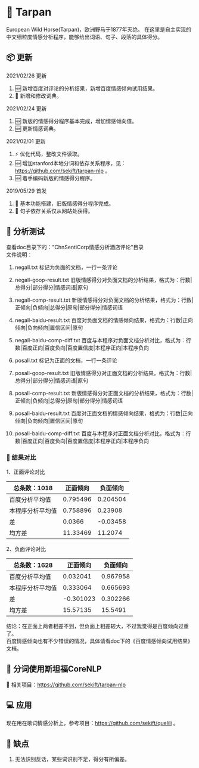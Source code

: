# 🎨 Tarpan
European Wild Horse(Tarpan)，欧洲野马于1877年灭绝。 在这里是自主实现的中文细粒度情感分析程序，能够给出词语、句子、段落的具体得分。<br />
  
## 📦 更新
2021/02/26 更新
   1. 🆕 新增百度对评论的分析结果，新增百度情感倾向试用结果。
   2. :wrench: 新增和修改词典。

2021/02/24 更新
   1. 🆕 新版的情感得分程序基本完成，增加情感倾向值。
   2. 🆕 更新情感词典。
   
2021/02/01 更新
   1. ⚡ 优化代码，整改文件读取。
   2. 🆕 增加stanford本地分词和依存关系程序，见：https://github.com/sekift/tarpan-nlp 。
   3. 🆕 着手编码新版的情感得分程序。

2019/05/29 首发
   1. :tada: 基本功能搭建，旧版情感得分程序完成。
   2. :tada: 句子依存关系仅从网站处获得。

## 🤖 分析测试
查看doc目录下的："ChnSentiCorp情感分析酒店评论"目录<br/>
文件说明：<br/>
1. negall.txt 标记为负面的文档，一行一条评论
2. negall-goop-result.txt 旧版情感得分对负面文档的分析结果，格式为：行数|总得分|部分得分|情感词语|原句
3. negall-comp-result.txt 新版情感得分对负面文档的分析结果，格式为：行数|正倾向|负倾向|总得分|原句|部分得分|情感词语
4. negall-baidu-result.txt 百度对负面文档的情感倾向结果，格式为：行数|正向倾向|负向倾向|置信区间|原句
5. negall-baidu-comp-diff.txt 百度与本程序对负面文档分析对比，格式为：行数|百度正向|百度负向|百度置信度|本程序正向|本程序负向

6. posall.txt 标记为正面的文档，一行一条评论
7. posall-goop-result.txt 旧版情感得分对正面文档的分析结果，格式为：行数|总得分|部分得分|情感词语|原句
8. posall-comp-result.txt 新版情感得分对正面文档的分析结果，格式为：行数|正倾向|负倾向|总得分|原句|部分得分|情感词语
9. posall-baidu-result.txt 百度对正面文档的情感倾向结果，格式为：行数|正向倾向|负向倾向|置信区间|原句
10. posall-baidu-comp-diff.txt 百度与本程序对正面文档分析对比，格式为：行数|百度正向|百度负向|百度置信度|本程序正向|本程序负向

### :memo:	结果对比
1、正面评论对比

| 总条数：1018     | 正面倾向 | 负面倾向 |
| ---------------- | -------- | -------- |
| 百度分析平均值   | 0.795496 | 0.204504 |
| 本程序分析平均值 | 0.758896 | 0.23908  |
| 差               | 0.0366   | -0.03458 |
| 均方差           | 11.33469 | 11.2074  |

2、负面评论对比

| 总条数：1628     | 正面倾向  | 负面倾向 |
| ---------------- | --------- | -------- |
| 百度分析平均值   | 0.032041  | 0.967958 |
| 本程序分析平均值 | 0.333064  | 0.665693 |
| 差               | -0.301023 | 0.302266 |
| 均方差           | 15.57135  | 15.5491  |

结论：在正面上两者相差不到，但负面上相差较大，不过我觉得是百度倾向过重了。<br />
百度情感倾向也有不少错误的情况，具体请看doc下的《百度情感倾向试用结果》文档。<br />

## 🌰 分词使用斯坦福CoreNLP
🔗 相关项目：https://github.com/sekift/tarpan-nlp<br />

## 💻 应用
现在用在歌词情感分析上，参考项目：https://github.com/sekift/quelili 。<br />

## 🌈 缺点
1. 无法识别反话，某些词识别不足，得分有所偏差。
